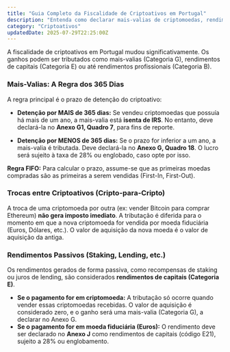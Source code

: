 ```yaml
---
title: "Guia Completo da Fiscalidade de Criptoativos em Portugal"
description: "Entenda como declarar mais-valias de criptomoedas, rendimentos de staking e a isenção de 365 dias no IRS. Guia atualizado com as novas regras."
category: "Criptoativos"
updatedDate: 2025-07-29T22:25:00Z
---
```


A fiscalidade de criptoativos em Portugal mudou significativamente. Os ganhos podem ser tributados como mais-valias (Categoria G), rendimentos de capitais (Categoria E) ou até rendimentos profissionais (Categoria B).

### Mais-Valias: A Regra dos 365 Dias

A regra principal é o prazo de detenção do criptoativo:

* **Detenção por MAIS de 365 dias:** Se vendeu criptomoedas que possuía há mais de um ano, a mais-valia está **isenta de IRS**. No entanto, deve declará-la no **Anexo G1, Quadro 7**, para fins de reporte.

* **Detenção por MENOS de 365 dias:** Se o prazo for inferior a um ano, a mais-valia é tributada. Deve declará-la no **Anexo G, Quadro 18**. O lucro será sujeito à taxa de 28% ou englobado, caso opte por isso.

**Regra FIFO:** Para calcular o prazo, assume-se que as primeiras moedas compradas são as primeiras a serem vendidas (First-In, First-Out).

### Trocas entre Criptoativos (Cripto-para-Cripto)

A troca de uma criptomoeda por outra (ex: vender Bitcoin para comprar Ethereum) **não gera imposto imediato**. A tributação é diferida para o momento em que a nova criptomoeda for vendida por moeda fiduciária (Euros, Dólares, etc.). O valor de aquisição da nova moeda é o valor de aquisição da antiga.

### Rendimentos Passivos (Staking, Lending, etc.)

Os rendimentos gerados de forma passiva, como recompensas de staking ou juros de lending, são considerados **rendimentos de capitais (Categoria E)**.

* **Se o pagamento for em criptomoeda:** A tributação só ocorre quando vender essas criptomoedas recebidas. O valor de aquisição é considerado zero, e o ganho será uma mais-valia (Categoria G), a declarar no Anexo G.
* **Se o pagamento for em moeda fiduciária (Euros):** O rendimento deve ser declarado no **Anexo J** como rendimentos de capitais (código E21), sujeito a 28% ou englobamento.